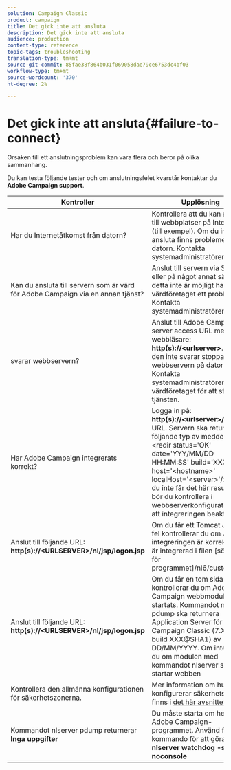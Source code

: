 ```yaml
---
solution: Campaign Classic
product: campaign
title: Det gick inte att ansluta
description: Det gick inte att ansluta
audience: production
content-type: reference
topic-tags: troubleshooting
translation-type: tm+mt
source-git-commit: 85fae38f864b031f069058dae79ce6753dc4bf03
workflow-type: tm+mt
source-wordcount: '370'
ht-degree: 2%

---
```



# Det gick inte att ansluta{#failure-to-connect}

Orsaken till ett anslutningsproblem kan vara flera och beror på olika sammanhang.

Du kan testa följande tester och om anslutningsfelet kvarstår kontaktar du **Adobe Campaign support**.



<table> 
<thead> 
<tr> 
<th>Kontroller<br /> </th> 
<th>Upplösning<br /> </th> 
</tr> 
</thead> 
<tbody> 
<tr> 
<td>Har du Internetåtkomst från datorn?</td> 
<td>Kontrollera att du kan ansluta till webbplatser på Internet (till exempel). Om du inte kan ansluta finns problemet på datorn. Kontakta systemadministratören.</td>
</tr>
<tr> 
<td>Kan du ansluta till servern som är värd för Adobe Campaign via en annan tjänst?</td> 
<td>Anslut till servern via SSH eller på något annat sätt. Om detta inte är möjligt har värdföretaget ett problem. Kontakta systemadministratören.</td>
</tr>
<tr> 
<td>svarar webbservern?</td> 
<td>Anslut till Adobe Campaign server access URL med en webbläsare: <b>http(s)://&lt;urlserver&gt;</b>. Om den inte svarar stoppas webbservern på datorn. Kontakta systemadministratören för värdföretaget för att starta om tjänsten.</td>
</tr>
<tr> 
<td>Har Adobe Campaign integrerats korrekt?</td> 
<td>Logga in på: <b>http(s)://&lt;urlserver&gt;/r/test</b> URL. Servern ska returnera följande typ av meddelande: &lt;redir status='OK' date='YYY/MM/DD HH:MM:SS' build='XXXX' host='&lt;hostname&gt;' localHost='&lt;server&gt;'/&gt;
Om du inte får det här resultatet bör du kontrollera i webbserverkonfigurationen att integreringen beaktas.</td>
</tr>
<tr> 
<td>Anslut till följande URL: <b>http(s)://&lt;URLSERVER&gt;/nl/jsp/logon.jsp</b></td>
<td>Om du får ett Tomcat Java-fel kontrollerar du om JAVA-integreringen är korrekt. Den är integrerad i filen [sökväg för programmet]/nl6/customer.sh</td>
</tr>
<tr> 
<td>Anslut till följande URL: <b>http(s)://&lt;URLSERVER&gt;/nl/jsp/logon.jsp</b></td>
<td>Om du får en tom sida kontrollerar du om Adobe Campaign webbmodul har startats. Kommandot nlserver pdump ska returnera Application Server för Adobe Campaign Classic (7.X YY.R build XXX@SHA1) av DD/MM/YYYY. Om inte startar du om modulen med kommandot nlserver som startar webben</td>
</tr>
<tr>
<td>Kontrollera den allmänna konfigurationen för säkerhetszonerna.</td>
<td>Mer information om hur du konfigurerar säkerhetszoner finns i <a href="https://experienceleague.adobe.com/docs/campaign-classic/using/installing-campaign-classic/additional-configurations/configuring-campaign-server.html?lang=en#configuring-campaign-server"/>det här avsnittet.</a></td>
</tr>
<tr>
<td>Kommandot nlserver pdump returnerar <b>Inga uppgifter</b></td>
<td>Du måste starta om hela Adobe Campaign-programmet. Använd följande kommando för att göra detta: <b>nlserver watchdog -svc -noconsole</b></td>
</tr>
</tbody> 
</table>
